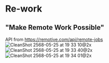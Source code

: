 # Re-work 
## "Make Remote Work Possible"

API from https://remotive.com/api/remote-jobs
![CleanShot 2568-05-25 at 19 33 10@2x](https://github.com/user-attachments/assets/62a4241d-6a3f-4a2b-b65a-cd18f1f46f9d)
![CleanShot 2568-05-25 at 19 33 40@2x](https://github.com/user-attachments/assets/ab3ed723-dad7-471c-ac9f-c74529dd4405)
![CleanShot 2568-05-25 at 19 34 01@2x](https://github.com/user-attachments/assets/6bb21227-1fed-4ff0-ac21-d04062606948)
